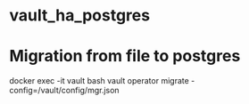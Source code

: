 # vault_ha_postgres

# Migration from file to postgres

docker exec -it vault bash
vault operator migrate -config=/vault/config/mgr.json


